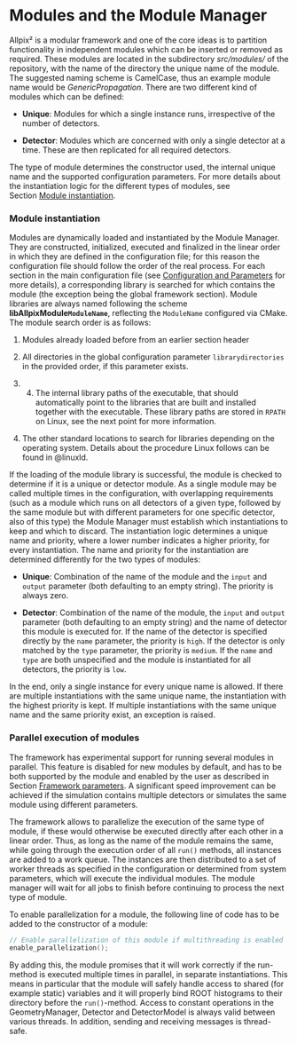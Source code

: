 Modules and the Module Manager
==================================

Allpix² is a modular framework and one of the core ideas is to partition
functionality in independent modules which can be inserted or removed as
required. These modules are located in the subdirectory *src/modules/*
of the repository, with the name of the directory the unique name of the
module. The suggested naming scheme is CamelCase, thus an example module
name would be *GenericPropagation*. There are two different kind of
modules which can be defined:

-   **Unique**: Modules for which a single instance runs, irrespective
    of the number of detectors.

-   **Detector**: Modules which are concerned with only a single
    detector at a time. These are then replicated for all required
    detectors.

The type of module determines the constructor used, the internal unique
name and the supported configuration parameters. For more details about
the instantiation logic for the different types of modules, see
Section [Module instantiation](framework-modules-manager.md#module-instantiation).

### Module instantiation

Modules are dynamically loaded and instantiated by the Module Manager.
They are constructed, initialized, executed and finalized in the linear
order in which they are defined in the configuration file; for this
reason the configuration file should follow the order of the real
process. For each section in the main configuration file
(see [Configuration and Parameters](framework.md#configuration-and-parameters) for more details), a corresponding library
is searched for which contains the module (the exception being the
global framework section). Module libraries are always named following
the scheme **libAllpixModule`ModuleName`**, reflecting the `ModuleName`
configured via CMake. The module search order is as follows:

1.  Modules already loaded before from an earlier section header

2.  All directories in the global configuration parameter
    `librarydirectories` in the provided order, if this parameter
    exists.

3.  4.  The internal library paths of the executable, that should
    automatically point to the libraries that are built and installed
    together with the executable. These library paths are stored in
    `RPATH` on Linux, see the next point for more information.

5.  The other standard locations to search for libraries depending on
    the operating system. Details about the procedure Linux follows can
    be found in @linuxld.

If the loading of the module library is successful, the module is
checked to determine if it is a unique or detector module. As a single
module may be called multiple times in the configuration, with
overlapping requirements (such as a module which runs on all detectors
of a given type, followed by the same module but with different
parameters for one specific detector, also of this type) the Module
Manager must establish which instantiations to keep and which to
discard. The instantiation logic determines a unique name and priority,
where a lower number indicates a higher priority, for every
instantiation. The name and priority for the instantiation are
determined differently for the two types of modules:

-   **Unique**: Combination of the name of the module and the `input`
    and `output` parameter (both defaulting to an empty string). The
    priority is always zero.

-   **Detector**: Combination of the name of the module, the `input` and
    `output` parameter (both defaulting to an empty string) and the name
    of detector this module is executed for. If the name of the detector
    is specified directly by the `name` parameter, the priority is
    `high`. If the detector is only matched by the `type` parameter, the
    priority is `medium`. If the `name` and `type` are both unspecified
    and the module is instantiated for all detectors, the priority is
    `low`.

In the end, only a single instance for every unique name is allowed. If
there are multiple instantiations with the same unique name, the
instantiation with the highest priority is kept. If multiple
instantiations with the same unique name and the same priority exist, an
exception is raised.

### Parallel execution of modules

The framework has experimental support for running several modules in
parallel. This feature is disabled for new modules by default, and has
to be both supported by the module and enabled by the user as described
in Section [Framework parameters](getting_started.md#framework-parameters). A significant speed improvement
can be achieved if the simulation contains multiple detectors or
simulates the same module using different parameters.

The framework allows to parallelize the execution of the same type of
module, if these would otherwise be executed directly after each other
in a linear order. Thus, as long as the name of the module remains the
same, while going through the execution order of all `run()` methods,
all instances are added to a work queue. The instances are then
distributed to a set of worker threads as specified in the configuration
or determined from system parameters, which will execute the individual
modules. The module manager will wait for all jobs to finish before
continuing to process the next type of module.

To enable parallelization for a module, the following line of code has
to be added to the constructor of a module:

``` {.c++ frame="single" framesep="3pt" breaklines="true" tabsize="2" linenos=""}
// Enable parallelization of this module if multithreading is enabled
enable_parallelization();
```

By adding this, the module promises that it will work correctly if the
run-method is executed multiple times in parallel, in separate
instantiations. This means in particular that the module will safely
handle access to shared (for example static) variables and it will
properly bind ROOT histograms to their directory before the
`run()`-method. Access to constant operations in the GeometryManager,
Detector and DetectorModel is always valid between various threads. In
addition, sending and receiving messages is thread-safe.
